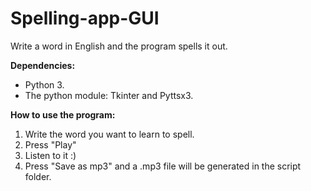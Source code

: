 # Spelling-app-GUI

Write a word in English and the program spells it out.

**Dependencies:**

- Python 3.
- The python module: Tkinter and Pyttsx3.



**How to use the program:**

1) Write the word you want to learn to spell.
2) Press "Play"
3) Listen to it :)
4) Press "Save as mp3" and a .mp3 file will be generated in the script folder.

